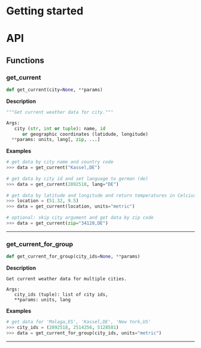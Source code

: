 # Getting started
# API
## Functions
### get_current
```Python
def get_current(city=None, **params)
```

**Description**
```Python
"""Get current weather data for city."""

Args:
   city (str, int or tuple): name, id
      or geographic coordinates (latidude, longitude)
  **params: units, lang[, zip, ...]
```

**Examples**
```Python
# get data by city name and country code
>>> data = get_current("Kassel,DE")
	
# get data by city id and set language to german (de)
>>> data = get_current(2892518, lang="DE")
	
# get data by latitude and longitude and return temperatures in Celcius
>>> location = (51.32, 9.5)
>>> data = get_current(location, units="metric")
	
# optional: skip city argument and get data by zip code
>>> data = get_current(zip="34128,DE") 
```

---
### get_current_for_group
```Python
def get_current_for_group(city_ids=None, **params)
```

**Description**
```
Get current weather data for multiple cities.
	
Args:
   city_ids (tuple): list of city ids,
   **params: units, lang
```

**Examples**
```Python
# get data for 'Malaga,ES', 'Kassel,DE', 'New York,US'
>>> city_ids = (2892518, 2514256, 5128581)
>>> data = get_current_for_group(city_ids, units="metric")
```

---
